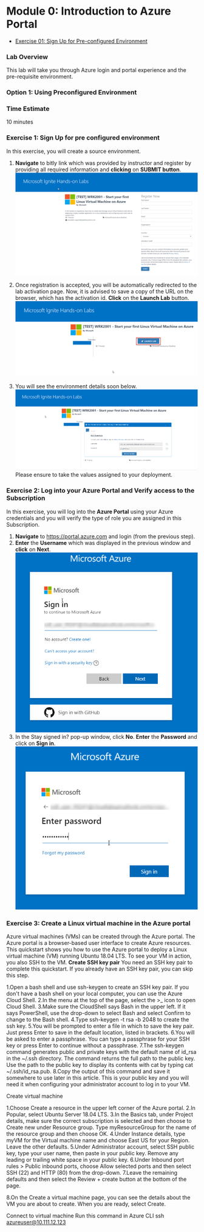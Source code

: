 # Module 0: Introduction to Azure Portal

   * [Exercise 01: Sign Up for Pre-configured Environment](#exercise-01-sign-up-for-pre-configured-environment)
 
 ### Lab Overview
This lab will take you through Azure login and portal experience and the pre-requisite environment.

### Option 1: Using Preconfigured Environment

### Time Estimate

10 minutes

### Exercise 1: Sign Up for pre configured environment

In this exercise, you will create a source environment.
1.	**Navigate** to bitly link which was provided by instructor and register by providing all required information and **clicking** on **SUBMIT button**.<br/>
<img src="images/signin.png"/><br/>

2. Once registration is accepted, you will be automatically redirected to the lab activation page. Now, it is advised to save a copy of the URL on the browser, which has the activation id. **Click** on the **Launch Lab** button.<br/>
<img src="images/launch.png"/><br/>

3. You will see the environment details soon below.<br/>
<img src="images/credentials.png"/><br/>
Please ensure to take the values assigned to your deployment.

### Exercise 2: Log into your Azure Portal and Verify access to the Subscription

In this exercise, you will log into the **Azure Portal** using your Azure credentials and you will verify the type of role you are assigned in this Subscription.
1.  **Navigate** to https://portal.azure.com and login (from the previous step).
2.  **Enter** the **Username** which was displayed in the previous window and **click** on **Next**.<br/>
<img src="images/azuresigninpage.png"/><br/>
3.	In the Stay signed in? pop-up window, click **No**. **Enter** the **Password** and click on **Sign in**.<br/>
<img src="images/passwordsignin.png"/><br/>

### Exercise 3: Create a Linux virtual machine in the Azure portal

Azure virtual machines (VMs) can be created through the Azure portal. The Azure portal is a browser-based user interface to create Azure resources. This quickstart shows you how to use the Azure portal to deploy a Linux virtual machine (VM) running Ubuntu 18.04 LTS. To see your VM in action, you also SSH to the VM.
**Create SSH key pair**
You need an SSH key pair to complete this quickstart. If you already have an SSH key pair, you can skip this step.

1.Open a bash shell and use ssh-keygen to create an SSH key pair. If you don't have a bash shell on your local computer, you can use the Azure Cloud Shell.
2.In the menu at the top of the page, select the >_ icon to open Cloud Shell.
3.Make sure the CloudShell says Bash in the upper left. If it says PowerShell, use the drop-down to select Bash and select Confirm to change to the Bash shell.
4.Type ssh-keygen -t rsa -b 2048 to create the ssh key.
5.You will be prompted to enter a file in which to save the key pair. Just press Enter to save in the default location, listed in brackets.
6.You will be asked to enter a passphrase. You can type a passphrase for your SSH key or press Enter to continue without a passphrase.
7.The ssh-keygen command generates public and private keys with the default name of id_rsa in the ~/.ssh directory. The command returns the full path to the public key. Use the path to the public key to display its contents with cat by typing cat ~/.ssh/id_rsa.pub.
8.Copy the output of this command and save it somewhere to use later in this article. This is your public key and you will need it when configuring your administrator account to log in to your VM.

Create virtual machine

1.Choose Create a resource in the upper left corner of the Azure portal.
2.In Popular, select Ubuntu Server 18.04 LTS.
3.In the Basics tab, under Project details, make sure the correct subscription is selected and then choose to Create new under Resource group. Type myResourceGroup for the name of the resource group and then choose OK.
4.Under Instance details, type myVM for the Virtual machine name and choose East US for your Region. Leave the other defaults.
5.Under Administrator account, select SSH public key, type your user name, then paste in your public key. Remove any leading or trailing white space in your public key.
6.Under Inbound port rules > Public inbound ports, choose Allow selected ports and then select SSH (22) and HTTP (80) from the drop-down.
7.Leave the remaining defaults and then select the Review + create button at the bottom of the page.

8.On the Create a virtual machine page, you can see the details about the VM you are about to create. When you are ready, select Create.

Connect to virtual machine
Run this command in Azure CLI
ssh azureuser@10.111.12.123
